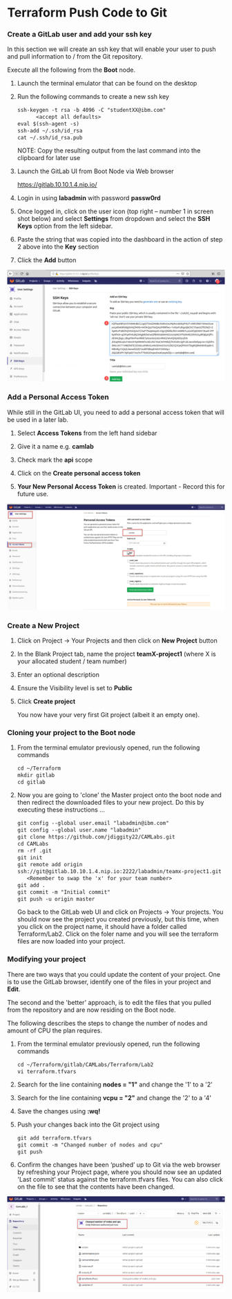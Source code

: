 # Terraform Push Code to Git

### Create a GitLab user and add your ssh key 

In this section we will create an ssh key that will enable your user to push and pull information to / from the Git repository. 

Execute all the following from the **Boot** node.

1. Launch the terminal emulator that can be found on the desktop 

2. Run the following commands to create a new ssh key

   ```
   ssh-keygen -t rsa -b 4096 -C "studentXX@ibm.com"
         <accept all defaults>
   eval $(ssh-agent -s)
   ssh-add ~/.ssh/id_rsa
   cat ~/.ssh/id_rsa.pub
   ```

   NOTE: Copy the resulting output from the last command into the clipboard for later use

3. Launch the GitLab UI from Boot Node via Web browser 

   <https://gitlab.10.10.1.4.nip.io/>

4. Login in using **labadmin** with password **passw0rd**

5. Once logged in, click on the user icon (top right – number 1 in screen shot below) and select **Settings** from dropdown and select the **SSH Keys** option from the left sidebar.

6. Paste the string that was copied into the dashboard in the action of step 2 above into the **Key** section

7. Click the **Add** button

![img](../images/gitlab_add_ssh_key.png)
 
### Add a Personal Access Token
While still in the GitLab UI, you need to add a personal access token that will be used in a later lab.

1. Select **Access Tokens** from the left hand sidebar

2. Give it a name e.g. **camlab**

3. Check mark the **api** scope

4. Click on the **Create personal access token**

5. **Your New Personal Access Token** is created. Important - Record this for future use. 

![img](../images/LAB_2-3_D.png)

### Create a New Project

1. Click on Project -> Your Projects and then click on **New Project** button

2. In the Blank Project tab, name the project **teamX-project1** (where X is your allocated student / team number)

3. Enter an optional description

4. Ensure the Visibility level is set to **Public**

5. Click **Create project**

   You now have your very first Git project (albeit it an empty one). 


### Cloning your project to the Boot node

1. From the terminal emulator previously opened, run the following commands

   ```
   cd ~/Terraform
   mkdir gitlab
   cd gitlab
   ```

2. Now you are going to 'clone' the Master project onto the boot node and then redirect the downloaded files to your new project. Do this by executing these instructions ...

   ```
   git config --global user.email "labadmin@ibm.com"
   git config --global user.name "labadmin"
   git clone https://github.com/jdiggity22/CAMLabs.git
   cd CAMLabs
   rm -rf .git
   git init
   git remote add origin ssh://git@gitlab.10.10.1.4.nip.io:2222/labadmin/teamx-project1.git
      <Remember to swap the 'x' for your team number>
   git add .
   git commit -m "Initial commit"
   git push -u origin master
   ```

   Go back to the GitLab web UI and click on Projects -> Your projects. You should now see the project you created previously, but this time, when you click on the project name, it should have a folder called Terraform/Lab2. Click on the foler name and you will see the terraform files are now loaded into your project.
   
### Modifying your project

   There are two ways that you could update the content of your project. One is to use the GitLab browser, identify one of the files in your project and **Edit**.

   The second and the 'better' approach, is to edit the files that you pulled from the repository and are now residing on the Boot node.
   
   The following describes the steps to change the number of nodes and amount of CPU the plan requires.

1. From the terminal emulator previously opened, run the following commands

   ```
   cd ~/Terraform/gitlab/CAMLabs/Terraform/Lab2
   vi terraform.tfvars
   ```
2. Search for the line containing **nodes = "1"** and change the '1' to a '2'

3. Search for the line containing **vcpu = "2"** and change the '2' to a '4'

4. Save the changes using **:wq!**

5. Push your changes back into the Git project using 

   ```
   git add terraform.tfvars
   git commit -m "Changed number of nodes and cpu"
   git push
   ```
6. Confirm the changes have been ‘pushed’ up to Git via the web browser by refreshing your Project page, where you should now see an updated 'Last commit' status against the terraform.tfvars files. You can also click on the file to see that the contents have been changed.

![img](../images/LAB_2-3_C.png)

